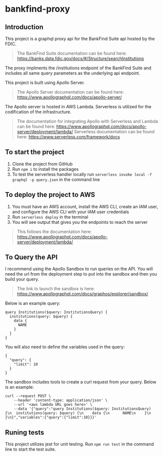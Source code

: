 # bankfind-proxy

## Introduction

This project is a graphql proxy api for the BankFind Suite api hosted by the FDIC.
>The BankFind Suite documentation can be found here: https://banks.data.fdic.gov/docs/#/Structure/searchInstitutions

The proxy implments the /institutions endpoint of the BankFind Suite and includes all same query parameters as the underlying api endpoint.

This project is built using Apollo Server. 
>The Apollo Server documentation can be found here: https://www.apollographql.com/docs/apollo-server/

The Apollo server is hosted in AWS Lambda. Serverless is utilized for the codification of the infrastructure.
>The documentation for integrating Apollo with Serverless and Lambda can be found here: https://www.apollographql.com/docs/apollo-server/deployment/lambda/
>Serverless documentation can be found here: https://www.serverless.com/framework/docs

## To start the project
1. Clone the project from GitHub
2. Run `npm i` to install the packages
3. To test the serverless handler locally run `serverless invoke local -f graphql -p query.json` in the command line

## To deploy the project to AWS
1. You must have an AWS account, install the AWS CLI, create an IAM user, and configure the AWS CLI with your IAM user credentials
2. Run `serverless deploy` in the terminal
3. You will see output that gives you the endpoints to reach the server
>This follows the documentation here: https://www.apollographql.com/docs/apollo-server/deployment/lambda/

## To Query the API
I recommend using the Apollo Sandbox to run queries on the API. You will need the url from the deployment step to put into the sandbox and then you build your query.
>The link to launch the sandbox is here: https://www.apollographql.com/docs/graphos/explorer/sandbox/

Below is an example query:
```
query Institutions($query: InstitutionsQuery) {
  institutions(query: $query) {
    data {
      NAME
    }
  }
}
```
You will also need to define the variables used in the query: 
```
{
  "query": {
    "limit": 10
  }
}
```

The sandbox includes tools to create a curl request from your query. Below is an example: 
```
curl --request POST \
    --header 'content-type: application/json' \
    --url '<aws lambda URL goes here>' \
    --data '{"query":"query Institutions($query: InstitutionsQuery) {\n  institutions(query: $query) {\n    data {\n      NAME\n    }\n  }\n}","variables":{"query":{"limit":10}}}'
```

## Runing tests
This project utilizes jest for unit testing. Run `npm run test` in the command line to start the test suite.
